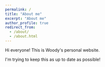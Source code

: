 ```yaml
---
permalink: /
title: "About me"
excerpt: "About me"
author_profile: true
redirect_from: 
  - /about/
  - /about.html
---
```


Hi everyone! This is Woody's personal website. 

I'm trying to keep this as up to date as possible!


